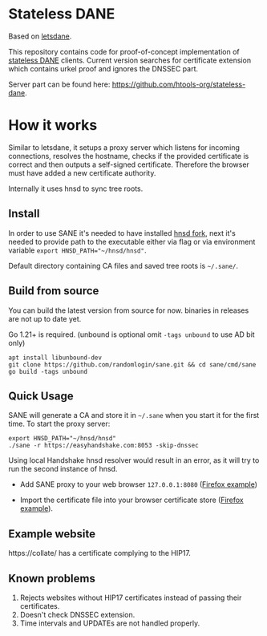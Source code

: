 # Stateless DANE
Based on [letsdane](https://github.com/buffrr/letsdane/).

This repository contains code for proof-of-concept implementation of [stateless DANE](https://github.com/handshake-org/HIPs/blob/master/HIP-0017.md) clients.
Current version searches for certificate extension which contains urkel proof and ignores the DNSSEC part.

Server part can be found here: https://github.com/htools-org/stateless-dane. 

# How it works

Similar to letsdane, it setups a proxy server which listens for incoming connections, resolves the hostname, checks if the provided certificate
is correct and then outputs a self-signed certificate. Therefore the browser must have added a new certificate
authority.

Internally it uses hnsd to sync tree roots.

## Install

In order to use SANE it's needed to have installed [hnsd fork](https://github.com/randomlogin/hnsd), next it's needed to
provide path to the executable either via flag or via environment variable `export HNSD_PATH="~/hnsd/hnsd"`.

Default directory containing CA files and saved tree roots is `~/.sane/`.


## Build from source

You can build the latest version from source for now. binaries in releases are not up to date yet.

Go 1.21+ is required. (unbound is optional omit `-tags unbound` to use AD bit only)

```
apt install libunbound-dev
git clone https://github.com/randomlogin/sane.git && cd sane/cmd/sane
go build -tags unbound
```

## Quick Usage

SANE will generate a CA and store it in `~/.sane` when you start it for the first time.
To start the proxy server:
```
export HNSD_PATH="~/hnsd/hnsd"
./sane -r https://easyhandshake.com:8053 -skip-dnssec
```

Using local Handshake hnsd resolver would result in an error, as it will try to run the second instance of hnsd.


- Add SANE proxy to your web browser `127.0.0.1:8080` ([Firefox example](https://user-images.githubusercontent.com/41967894/117558156-8f5b2a00-b02f-11eb-98ba-91ce8a9bdd4a.png))

- Import the certificate file into your browser certificate store ([Firefox example](https://user-images.githubusercontent.com/41967894/117558164-a7cb4480-b02f-11eb-93ed-678f81f25f2e.png)).


## Example website

https://collate/ has a certificate complying to the HIP17.


## Known problems

1. Rejects websites without HIP17 certificates instead of passing their certificates.
2. Doesn't check DNSSEC extension.
3. Time intervals and UPDATEs are not handled properly.


